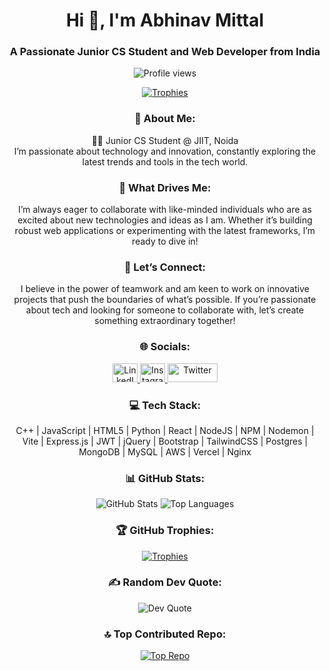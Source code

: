 <h1 align="center">Hi 👋, I'm Abhinav Mittal</h1>
<h3 align="center">A Passionate Junior CS Student and Web Developer from India</h3>

<p align="center">
  <img src="https://komarev.com/ghpvc/?username=abhinav-133&label=Profile%20views&color=0e75b6&style=flat" alt="Profile views" />
</p>

<p align="center">
  <a href="https://github.com/ryo-ma/github-profile-trophy">
    <img src="https://github-profile-trophy.vercel.app/?username=abhinav-133" alt="Trophies" />
  </a>
</p>

<h3 align="center">💫 About Me:</h3>
<p align="center">
  👨‍💻 Junior CS Student @ JIIT, Noida<br>
  I’m passionate about technology and innovation, constantly exploring the latest trends and tools in the tech world.
</p>

<h3 align="center">🚀 What Drives Me:</h3>
<p align="center">
  I’m always eager to collaborate with like-minded individuals who are as excited about new technologies and ideas as I am. Whether it’s building robust web applications or experimenting with the latest frameworks, I’m ready to dive in!
</p>

<h3 align="center">🤝 Let’s Connect:</h3>
<p align="center">
  I believe in the power of teamwork and am keen to work on innovative projects that push the boundaries of what’s possible. If you’re passionate about tech and looking for someone to collaborate with, let’s create something extraordinary together!
</p>

<h3 align="center">🌐 Socials:</h3>
<p align="center">
  <a href="https://linkedin.com/in/abhinav-mittal-961b90253" target="blank">
    <img src="https://raw.githubusercontent.com/rahuldkjain/github-profile-readme-generator/master/src/images/icons/Social/linked-in-alt.svg" alt="LinkedIn" height="30" width="40" />
  </a>
  <a href="https://instagram.com/_.abhixnav._" target="blank">
    <img src="https://raw.githubusercontent.com/rahuldkjain/github-profile-readme-generator/master/src/images/icons/Social/instagram.svg" alt="Instagram" height="30" width="40" />
  </a>
  <a href="https://twitter.com/yourusername" target="blank">
    <img src="https://img.shields.io/badge/Twitter-000000?style=for-the-badge&logo=twitter&logoColor=white" alt="Twitter" height="30" width="80" />
  </a>
</p>

<h3 align="center">💻 Tech Stack:</h3>
<p align="center">
  C++ | JavaScript | HTML5 | Python | React | NodeJS | NPM | Nodemon | Vite | Express.js | JWT | jQuery | Bootstrap | TailwindCSS | Postgres | MongoDB | MySQL | AWS | Vercel | Nginx
</p>

<h3 align="center">📊 GitHub Stats:</h3>
<p align="center">
  <img src="https://github-readme-stats.vercel.app/api?username=abhinav-133&show_icons=true&locale=en" alt="GitHub Stats" />
  <img src="https://github-readme-stats.vercel.app/api/top-langs?username=abhinav-133&show_icons=true&locale=en&layout=compact" alt="Top Languages" />
</p>

<h3 align="center">🏆 GitHub Trophies:</h3>
<p align="center">
  <a href="https://github.com/ryo-ma/github-profile-trophy">
    <img src="https://github-profile-trophy.vercel.app/?username=abhinav-133" alt="Trophies" />
  </a>
</p>

<h3 align="center">✍️ Random Dev Quote:</h3>
<p align="center">
  <img src="https://quotes-github-readme.vercel.app/api?type=horizontal&theme=radical" alt="Dev Quote" />
</p>

<h3 align="center">🔝 Top Contributed Repo:</h3>
<p align="center">
  <a href="https://github.com/abhinav-133/your-top-repo">
    <img src="https://github-readme-stats.vercel.app/api/pin/?username=abhinav-133&repo=your-top-repo" alt="Top Repo" />
  </a>
</p>
